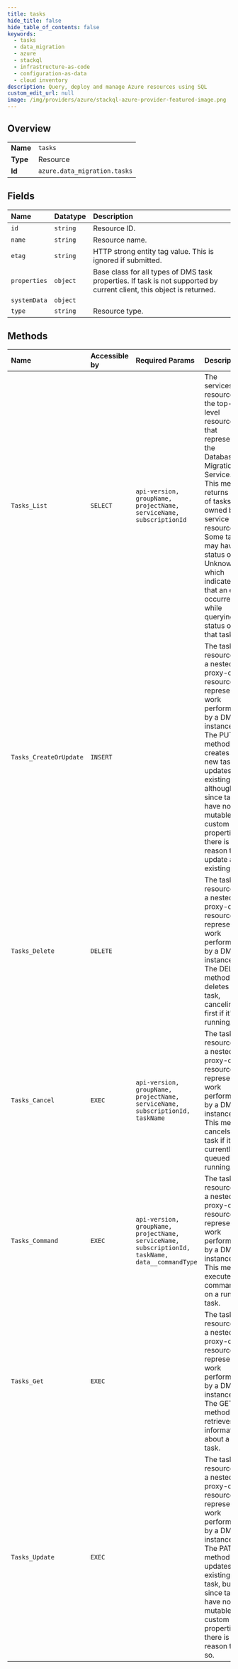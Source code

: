 ```yaml
---
title: tasks
hide_title: false
hide_table_of_contents: false
keywords:
  - tasks
  - data_migration
  - azure    
  - stackql
  - infrastructure-as-code
  - configuration-as-data
  - cloud inventory
description: Query, deploy and manage Azure resources using SQL
custom_edit_url: null
image: /img/providers/azure/stackql-azure-provider-featured-image.png
---
```

  
    

## Overview
<table><tbody>
<tr><td><b>Name</b></td><td><code>tasks</code></td></tr>
<tr><td><b>Type</b></td><td>Resource</td></tr>
<tr><td><b>Id</b></td><td><code>azure.data_migration.tasks</code></td></tr>
</tbody></table>

## Fields
| Name | Datatype | Description |
|:-----|:---------|:------------|
| `id` | `string` | Resource ID. |
| `name` | `string` | Resource name. |
| `etag` | `string` | HTTP strong entity tag value. This is ignored if submitted. |
| `properties` | `object` | Base class for all types of DMS task properties. If task is not supported by current client, this object is returned. |
| `systemData` | `object` |  |
| `type` | `string` | Resource type. |
## Methods
| Name | Accessible by | Required Params | Description |
|:-----|:--------------|:----------------|:------------|
| `Tasks_List` | `SELECT` | `api-version, groupName, projectName, serviceName, subscriptionId` | The services resource is the top-level resource that represents the Database Migration Service. This method returns a list of tasks owned by a service resource. Some tasks may have a status of Unknown, which indicates that an error occurred while querying the status of that task. |
| `Tasks_CreateOrUpdate` | `INSERT` |  | The tasks resource is a nested, proxy-only resource representing work performed by a DMS instance. The PUT method creates a new task or updates an existing one, although since tasks have no mutable custom properties, there is little reason to update an existing one. |
| `Tasks_Delete` | `DELETE` |  | The tasks resource is a nested, proxy-only resource representing work performed by a DMS instance. The DELETE method deletes a task, canceling it first if it's running. |
| `Tasks_Cancel` | `EXEC` | `api-version, groupName, projectName, serviceName, subscriptionId, taskName` | The tasks resource is a nested, proxy-only resource representing work performed by a DMS instance. This method cancels a task if it's currently queued or running. |
| `Tasks_Command` | `EXEC` | `api-version, groupName, projectName, serviceName, subscriptionId, taskName, data__commandType` | The tasks resource is a nested, proxy-only resource representing work performed by a DMS instance. This method executes a command on a running task. |
| `Tasks_Get` | `EXEC` |  | The tasks resource is a nested, proxy-only resource representing work performed by a DMS instance. The GET method retrieves information about a task. |
| `Tasks_Update` | `EXEC` |  | The tasks resource is a nested, proxy-only resource representing work performed by a DMS instance. The PATCH method updates an existing task, but since tasks have no mutable custom properties, there is little reason to do so. |
